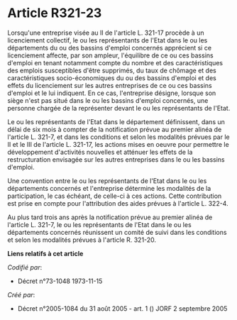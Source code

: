 # Article R321-23

Lorsqu'une entreprise visée au II de l'article L. 321-17 procède à un licenciement collectif, le ou les représentants de
l'Etat dans le ou les départements du ou des bassins d'emploi concernés apprécient si ce licenciement affecte, par son
ampleur, l'équilibre de ce ou ces bassins d'emploi en tenant notamment compte du nombre et des caractéristiques des emplois
susceptibles d'être supprimés, du taux de chômage et des caractéristiques socio-économiques du ou des bassins d'emploi et des
effets du licenciement sur les autres entreprises de ce ou ces bassins d'emploi et le lui indiquent. En ce cas, l'entreprise
désigne, lorsque son siège n'est pas situé dans le ou les bassins d'emploi concernés, une personne chargée de la représenter
devant le ou les représentants de l'Etat.

Le ou les représentants de l'Etat dans le département définissent, dans un délai de six mois à compter de la notification
prévue au premier alinéa de l'article L. 321-7, et dans les conditions et selon les modalités prévues par le II et le III de
l'article L. 321-17, les actions mises en oeuvre pour permettre le développement d'activités nouvelles et atténuer les effets
de la restructuration envisagée sur les autres entreprises dans le ou les bassins d'emploi.

Une convention entre le ou les représentants de l'Etat dans le ou les départements concernés et l'entreprise détermine les
modalités de la participation, le cas échéant, de celle-ci à ces actions. Cette contribution est prise en compte pour
l'attribution des aides prévues à l'article L. 322-4.

Au plus tard trois ans après la notification prévue au premier alinéa de l'article L. 321-7, le ou les représentants de
l'Etat dans le ou les départements concernés réunissent un comité de suivi dans les conditions et selon les modalités prévues
à l'article R. 321-20.

**Liens relatifs à cet article**

_Codifié par_:

  - Décret n°73-1048 1973-11-15

_Créé par_:

  - Décret n°2005-1084 du 31 août 2005 - art. 1 () JORF 2 septembre 2005
